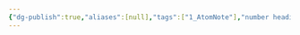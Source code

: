 ```yaml
---
{"dg-publish":true,"aliases":[null],"tags":["1_AtomNote"],"number headings":"auto, first-level 1, max 6, A.1.","Created-Date":"2023-05-18 11:15:08","Modified-Date":"2024-04-18 11:53:29","permalink":"/A01_Lessons/Aa05_大学物理/双折射现象/","dgPassFrontmatter":true}
---
```


